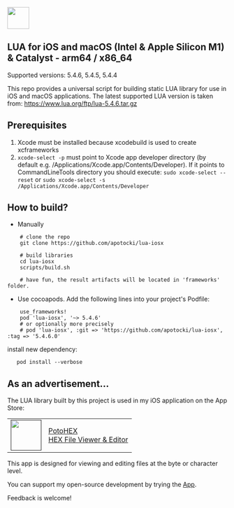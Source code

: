 [<img src="https://api.gitsponsors.com/api/badge/img?id=550458554" height="50">](https://api.gitsponsors.com/api/badge/link?p=7CZMAf5OYzLudfMZSz9tTJTWlTBs3oYznejemgQ7z5pp9YrAh0OF5dw93jmz+jI/JIRohjpacC04HjHnS24yqfwEs2+G8GlCS2XZrFY1kaGjCzhi+gXovxm3yl7P3/iiWI3outF4tnfhj9we9sUK6Q==)


## LUA for iOS and macOS (Intel & Apple Silicon M1) & Catalyst - arm64 / x86_64

Supported versions: 5.4.6, 5.4.5, 5.4.4

This repo provides a universal script for building static LUA library for use in iOS and macOS applications.
The latest supported LUA version is taken from: https://www.lua.org/ftp/lua-5.4.6.tar.gz

## Prerequisites
  1) Xcode must be installed because xcodebuild is used to create xcframeworks
  2) ```xcode-select -p``` must point to Xcode app developer directory (by default e.g. /Applications/Xcode.app/Contents/Developer). If it points to CommandLineTools directory you should execute:
  ```sudo xcode-select --reset``` or ```sudo xcode-select -s /Applications/Xcode.app/Contents/Developer```
  
## How to build?
 - Manually
```
    # clone the repo
    git clone https://github.com/apotocki/lua-iosx
    
    # build libraries
    cd lua-iosx
    scripts/build.sh

    # have fun, the result artifacts will be located in 'frameworks' folder.
```    
 - Use cocoapods. Add the following lines into your project's Podfile:
```
    use_frameworks!
    pod 'lua-iosx', '~> 5.4.6'
    # or optionally more precisely
    # pod 'lua-iosx', :git => 'https://github.com/apotocki/lua-iosx', :tag => '5.4.6.0'
```    
install new dependency:
```
   pod install --verbose
```

## As an advertisement…
The LUA library built by this project is used in my iOS application on the App Store:

[<table align="center" border=0 cellspacing=0 cellpadding=0><tr><td><img src="https://is4-ssl.mzstatic.com/image/thumb/Purple112/v4/78/d6/f8/78d6f802-78f6-267a-8018-751111f52c10/AppIcon-0-1x_U007emarketing-0-10-0-85-220.png/460x0w.webp" width="70"/></td><td><a href="https://apps.apple.com/us/app/potohex/id1620963302">PotoHEX</a><br>HEX File Viewer & Editor</td><tr></table>]()

This app is designed for viewing and editing files at the byte or character level.
  
You can support my open-source development by trying the [App](https://apps.apple.com/us/app/potohex/id1620963302).

Feedback is welcome!
